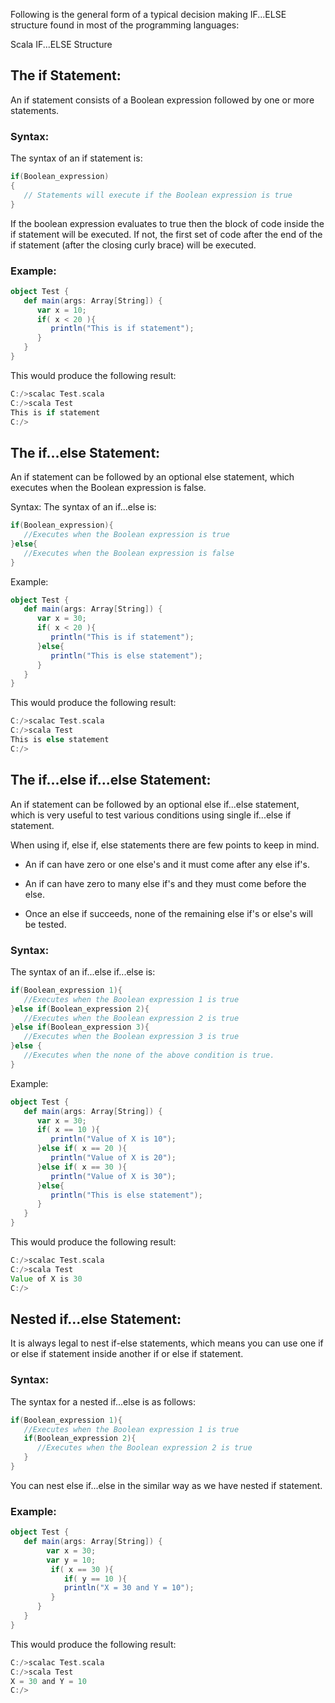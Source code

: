 Following is the general form of a typical decision making IF...ELSE structure found in most of the programming languages:

Scala IF...ELSE Structure

## The if Statement:
An if statement consists of a Boolean expression followed by one or more statements.

### Syntax:
The syntax of an if statement is:
```Scala
if(Boolean_expression)
{
   // Statements will execute if the Boolean expression is true
}
```
If the boolean expression evaluates to true then the block of code inside the if statement will be executed. If not, the first set of code after the end of the if statement (after the closing curly brace) will be executed.

### Example:
```Scala
object Test {
   def main(args: Array[String]) {
      var x = 10;
      if( x < 20 ){
         println("This is if statement");
      }
   }
}
```
This would produce the following result:
```Scala
C:/>scalac Test.scala
C:/>scala Test
This is if statement
C:/>
``` 

## The if...else Statement:
An if statement can be followed by an optional else statement, which executes when the Boolean expression is false.

Syntax:
The syntax of an if...else is:
```Scala
if(Boolean_expression){
   //Executes when the Boolean expression is true
}else{
   //Executes when the Boolean expression is false
}
```
Example:
```Scala
object Test {
   def main(args: Array[String]) {
      var x = 30;
      if( x < 20 ){
         println("This is if statement");
      }else{
         println("This is else statement");
      }
   }
}
```
This would produce the following result:
```Scala
C:/>scalac Test.scala
C:/>scala Test
This is else statement
C:/>
``` 

## The if...else if...else Statement:
An if statement can be followed by an optional else if...else statement, which is very useful to test various conditions using single if...else if statement.

When using if, else if, else statements there are few points to keep in mind.

- An if can have zero or one else's and it must come after any else if's.

- An if can have zero to many else if's and they must come before the else.

- Once an else if succeeds, none of the remaining else if's or else's will be tested.

### Syntax:
The syntax of an if...else if...else is:
```Scala
if(Boolean_expression 1){
   //Executes when the Boolean expression 1 is true
}else if(Boolean_expression 2){
   //Executes when the Boolean expression 2 is true
}else if(Boolean_expression 3){
   //Executes when the Boolean expression 3 is true
}else {
   //Executes when the none of the above condition is true.
}
```
Example:
```Scala
object Test {
   def main(args: Array[String]) {
      var x = 30;
      if( x == 10 ){
         println("Value of X is 10");
      }else if( x == 20 ){
         println("Value of X is 20");
      }else if( x == 30 ){
         println("Value of X is 30");
      }else{
         println("This is else statement");
      }
   }
}
```
This would produce the following result:
```Scala
C:/>scalac Test.scala
C:/>scala Test
Value of X is 30
C:/>
``` 

## Nested if...else Statement:
It is always legal to nest if-else statements, which means you can use one if or else if statement inside another if or else if statement.

### Syntax:
The syntax for a nested if...else is as follows:
```Scala
if(Boolean_expression 1){
   //Executes when the Boolean expression 1 is true
   if(Boolean_expression 2){
      //Executes when the Boolean expression 2 is true
   }
}
```
You can nest else if...else in the similar way as we have nested if statement.

### Example:
```Scala
object Test {
   def main(args: Array[String]) {
        var x = 30;
        var y = 10;
         if( x == 30 ){
            if( y == 10 ){
            println("X = 30 and Y = 10");
         }
      }
   }
}
```
This would produce the following result:
```Scala
C:/>scalac Test.scala
C:/>scala Test
X = 30 and Y = 10
C:/>
```